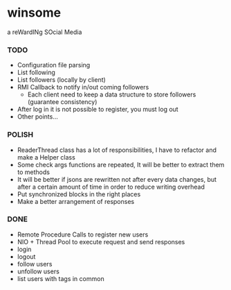 # winsome
a reWardINg SOcial Media
### TODO
* Configuration file parsing 
* List following 
* List followers (locally by client)
* RMI Callback to notify in/out coming followers
  * Each client need to keep a data structure to store followers (guarantee consistency)
* After log in it is not possible to register, you must log out
* Other points...

### POLISH
* ReaderThread class has a lot of responsibilities, I have to refactor and make a Helper class
* Some check args functions are repeated, It will be better to extract them to methods
* It will be better if jsons are rewritten not after every data changes, but after a certain amount of time in order to reduce writing overhead
* Put synchronized blocks in the right places
* Make a better arrangement of responses

### DONE
* Remote Procedure Calls to register new users
* NIO + Thread Pool to execute request and send responses
* login
* logout
* follow users
* unfollow users
* list users with tags in common